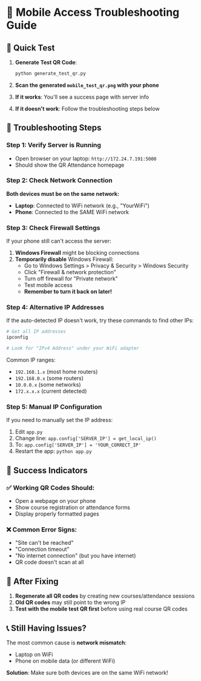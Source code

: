 # 📱 Mobile Access Troubleshooting Guide

## 🚀 Quick Test

1. **Generate Test QR Code**:

   ```bash
   python generate_test_qr.py
   ```

2. **Scan the generated `mobile_test_qr.png` with your phone**

3. **If it works**: You'll see a success page with server info
4. **If it doesn't work**: Follow the troubleshooting steps below

## 🔧 Troubleshooting Steps

### Step 1: Verify Server is Running

- Open browser on your laptop: `http://172.24.7.191:5000`
- Should show the QR Attendance homepage

### Step 2: Check Network Connection

**Both devices must be on the same network:**

- **Laptop**: Connected to WiFi network (e.g., "YourWiFi")
- **Phone**: Connected to the SAME WiFi network

### Step 3: Check Firewall Settings

If your phone still can't access the server:

1. **Windows Firewall** might be blocking connections
2. **Temporarily disable** Windows Firewall:
   - Go to Windows Settings > Privacy & Security > Windows Security
   - Click "Firewall & network protection"
   - Turn off firewall for "Private network"
   - Test mobile access
   - **Remember to turn it back on later!**

### Step 4: Alternative IP Addresses

If the auto-detected IP doesn't work, try these commands to find other IPs:

```bash
# Get all IP addresses
ipconfig

# Look for "IPv4 Address" under your WiFi adapter
```

Common IP ranges:

- `192.168.1.x` (most home routers)
- `192.168.0.x` (some routers)
- `10.0.0.x` (some networks)
- `172.x.x.x` (current detected)

### Step 5: Manual IP Configuration

If you need to manually set the IP address:

1. Edit `app.py`
2. Change line: `app.config['SERVER_IP'] = get_local_ip()`
3. To: `app.config['SERVER_IP'] = 'YOUR_CORRECT_IP'`
4. Restart the app: `python app.py`

## 🎯 Success Indicators

### ✅ Working QR Codes Should:

- Open a webpage on your phone
- Show course registration or attendance forms
- Display properly formatted pages

### ❌ Common Error Signs:

- "Site can't be reached"
- "Connection timeout"
- "No internet connection" (but you have internet)
- QR code doesn't scan at all

## 🔄 After Fixing

1. **Regenerate all QR codes** by creating new courses/attendance sessions
2. **Old QR codes** may still point to the wrong IP
3. **Test with the mobile test QR first** before using real course QR codes

## 📞 Still Having Issues?

The most common cause is **network mismatch**:

- Laptop on WiFi
- Phone on mobile data (or different WiFi)

**Solution**: Make sure both devices are on the same WiFi network!
